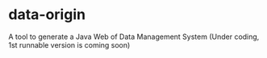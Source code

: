 data-origin
===========

A tool to generate a Java Web of Data Management System (Under coding, 1st runnable version is coming soon)
